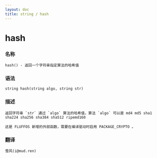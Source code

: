 ```yaml
---
layout: doc
title: string / hash
---
```

# hash

### 名称

    hash() - 返回一个字符串指定算法的哈希值

### 语法

    string hash(string algo, string str)

### 描述

    返回字符串 `str` 通过 `algo` 算法的哈希值，算法 `algo` 可以是 md4 md5 sha1 sha224 sha256 sha384 sha512 ripemd160

    这是 FLUFFOS 新增的外部函数，需要在编译驱动时启用 PACKAGE_CRYPTO 。

### 翻译 ###

    雪风(i@mud.ren)
